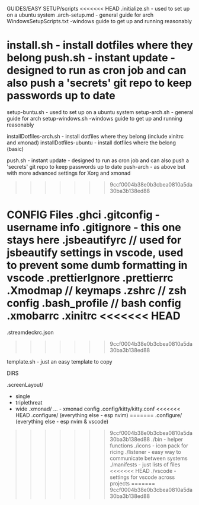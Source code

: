 

GUIDES/EASY SETUP/scripts
<<<<<<< HEAD
.initialize.sh - used to set up on a ubuntu system
.arch-setup.md - general guide for arch
WindowsSetupScripts.txt -windows guide to get up and running reasonably

install.sh - install dotfiles where they belong
push.sh - instant update - designed to run as cron job and can also push a 'secrets' git repo to keep passwords up to date
=======
setup-buntu.sh - used to set up on a ubuntu system
setup-arch.sh - general guide for arch
setup-windows.sh -windows guide to get up and running reasonably

installDotfiles-arch.sh - install dotfiles where they belong (include xinitrc and xmonad)
installDotfiles-ubuntu - install dotfiles where the belong (basic)

push.sh - instant update - designed to run as cron job and can also push a 'secrets' git repo to keep passwords up to date
push-arch - as above but with more advanced settings for Xorg and xmonad
>>>>>>> 9ccf0004b38e0b3cbea0810a5da30ba3b138ed88

CONFIG Files
.ghci
.gitconfig - username info
.gitignore - this one stays here
.jsbeautifyrc // used for jsbeautify settings in vscode, used to prevent some dumb formatting in vscode
.prettierIgnore
.prettierrc
.Xmodmap // keymaps
.zshrc // zsh config
.bash_profile // bash config
.xmobarrc
.xinitrc
<<<<<<< HEAD
=======
.streamdeckrc.json
>>>>>>> 9ccf0004b38e0b3cbea0810a5da30ba3b138ed88

template.sh - just an easy template to copy


DIRS

.screenLayout/ 
- single 
- triplethreat 
- wide
.xmonad/ ... - xmonad config
.config/kitty/kitty.conf
<<<<<<< HEAD
.configure/ (everything else - esp nvim)
=======
.configure/ (everything else - esp nvim & vscode)
>>>>>>> 9ccf0004b38e0b3cbea0810a5da30ba3b138ed88
./bin - helper functions
./icons - icon pack for ricing
./listener - easy way to communicate between systems
./manifests - just lists of files
<<<<<<< HEAD
./vscode - settings for vscode across projects
=======
>>>>>>> 9ccf0004b38e0b3cbea0810a5da30ba3b138ed88

